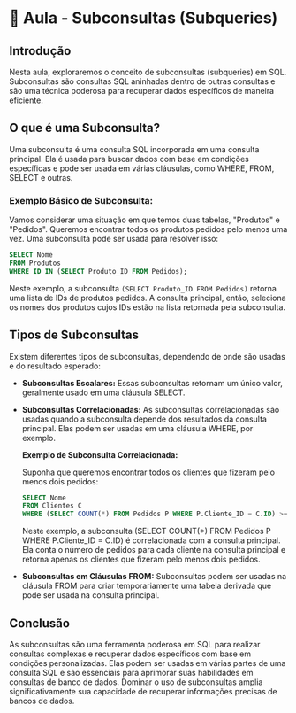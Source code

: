 # 📘 Aula - Subconsultas (Subqueries)

## Introdução

Nesta aula, exploraremos o conceito de subconsultas (subqueries) em SQL. Subconsultas são consultas SQL aninhadas dentro de outras consultas e são uma técnica poderosa para recuperar dados específicos de maneira eficiente.

## O que é uma Subconsulta?

Uma subconsulta é uma consulta SQL incorporada em uma consulta principal. Ela é usada para buscar dados com base em condições específicas e pode ser usada em várias cláusulas, como WHERE, FROM, SELECT e outras.

### Exemplo Básico de Subconsulta:

Vamos considerar uma situação em que temos duas tabelas, "Produtos" e "Pedidos". Queremos encontrar todos os produtos pedidos pelo menos uma vez. Uma subconsulta pode ser usada para resolver isso:
```sql
SELECT Nome
FROM Produtos
WHERE ID IN (SELECT Produto_ID FROM Pedidos);
```
Neste exemplo, a subconsulta `(SELECT Produto_ID FROM Pedidos)` retorna uma lista de IDs de produtos pedidos. A consulta principal, então, seleciona os nomes dos produtos cujos IDs estão na lista retornada pela subconsulta.

## Tipos de Subconsultas

Existem diferentes tipos de subconsultas, dependendo de onde são usadas e do resultado esperado:

- **Subconsultas Escalares:** Essas subconsultas retornam um único valor, geralmente usado em uma cláusula SELECT.

- **Subconsultas Correlacionadas:** As subconsultas correlacionadas são usadas quando a subconsulta depende dos resultados da consulta principal. Elas podem ser usadas em uma cláusula WHERE, por exemplo.

  **Exemplo de Subconsulta Correlacionada:**

  Suponha que queremos encontrar todos os clientes que fizeram pelo menos dois pedidos:
  ```sql
  SELECT Nome
  FROM Clientes C
  WHERE (SELECT COUNT(*) FROM Pedidos P WHERE P.Cliente_ID = C.ID) >= 2;
  ```
  Neste exemplo, a subconsulta (SELECT COUNT(*) FROM Pedidos P WHERE P.Cliente_ID = C.ID) é correlacionada com a consulta principal. Ela conta o número de pedidos para cada cliente na consulta principal e retorna apenas os clientes que fizeram pelo menos dois pedidos.

- **Subconsultas em Cláusulas FROM:** Subconsultas podem ser usadas na cláusula FROM para criar temporariamente uma tabela derivada que pode ser usada na consulta principal.

## Conclusão

As subconsultas são uma ferramenta poderosa em SQL para realizar consultas complexas e recuperar dados específicos com base em condições personalizadas. Elas podem ser usadas em várias partes de uma consulta SQL e são essenciais para aprimorar suas habilidades em consultas de banco de dados. Dominar o uso de subconsultas amplia significativamente sua capacidade de recuperar informações precisas de bancos de dados.